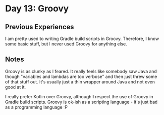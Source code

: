 # Day 13: Groovy

## Previous Experiences

I am pretty used to writing Gradle build scripts in Groovy.
Therefore, I know some basic stuff, but I never used Groovy for anything else.

## Notes

Groovy is as clunky as I feared.
It really feels like somebody saw Java and though "variables and lambdas are too verbose" and then just threw some of that stuff out.
It's usually just a thin wrapper around Java and not even good at it.

I really prefer Kotlin over Groovy, although I respect the use of Groovy in Gradle build scripts.
Groovy is ok-ish as a scripting language - it's just bad as a programming language :P
